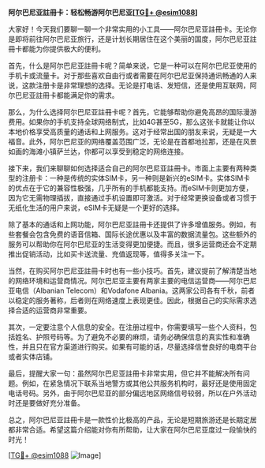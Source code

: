 **阿尔巴尼亚註冊卡：轻松畅游阿尔巴尼亚[[TG💪+ @esim1088](https://t.me/s/esim1088)]**

大家好！今天我们要聊一聊一个非常实用的小工具——阿尔巴尼亚註冊卡。无论你是即将前往阿尔巴尼亚旅行，还是计划长期居住在这个美丽的国度，阿尔巴尼亚註冊卡都能为你提供极大的便利。

首先，什么是阿尔巴尼亚註冊卡呢？简单来说，它是一种可以在阿尔巴尼亚使用的手机卡或流量卡。对于那些喜欢自由行或者需要在阿尔巴尼亚保持通讯畅通的人来说，这款注册卡是非常理想的选择。无论是打电话、发短信，还是使用互联网，阿尔巴尼亚註冊卡都能满足你的需求。

那么，为什么选择阿尔巴尼亚註冊卡呢？首先，它能够帮助你避免高昂的国际漫游费用。如果你的手机支持全球网络制式，比如4G甚至5G，那么这张卡就能让你以本地价格享受高质量的通话和上网服务。这对于经常出国的朋友来说，无疑是一大福音。此外，阿尔巴尼亚的网络覆盖范围广泛，无论是在首都地拉那，还是在风景如画的海滩小镇萨兰达，你都可以享受到稳定的网络连接。

接下来，我们来聊聊如何选择适合自己的阿尔巴尼亚註冊卡。市面上主要有两种类型的注册卡：一种是传统的实体SIM卡，另一种则是新兴的eSIM卡。实体SIM卡的优点在于它的兼容性极强，几乎所有的手机都能支持。而eSIM卡则更加方便，因为它无需物理插拔，直接通过手机设置即可激活。对于经常更换设备或者习惯于无纸化生活的用户来说，eSIM卡无疑是一个更好的选择。

除了基本的通话和上网功能，阿尔巴尼亚註冊卡还提供了许多增值服务。例如，有些套餐会包含免费的语音信箱、国际长途优惠以及丰富的数据流量包。这些额外的服务可以帮助你在阿尔巴尼亚的生活变得更加便捷。而且，很多运营商还会不定期推出促销活动，比如买卡送流量、充值返现等，值得多关注一下。

当然，在购买阿尔巴尼亚註冊卡时也有一些小技巧。首先，建议提前了解清楚当地的网络环境和运营商情况。阿尔巴尼亚主要有两家主要的电信运营商——阿尔巴尼亚电信（Albanian Telecom）和Vodafone Albania。这两家公司各有千秋，前者以稳定的服务著称，后者则在网络速度上表现更佳。因此，根据自己的实际需求选择合适的运营商非常重要。

其次，一定要注意个人信息的安全。在注册过程中，你需要填写一些个人资料，包括姓名、护照号码等。为了避免不必要的麻烦，请务必确保信息的真实性和准确性，并且只在官方渠道进行购买。如果有可能的话，尽量选择信誉良好的电商平台或者实体店铺。

最后，提醒大家一句：虽然阿尔巴尼亚註冊卡非常实用，但它并不能解决所有问题。例如，在紧急情况下联系当地警方或其他公共服务机构时，最好还是使用固定电话号码。另外，由于阿尔巴尼亚的部分偏远地区网络信号较弱，所以在户外活动时还是要做好充分准备。

总之，阿尔巴尼亚註冊卡是一款性价比极高的产品，无论是短期旅游还是长期定居都非常合适。希望这篇介绍能对你有所帮助，让大家在阿尔巴尼亚度过一段愉快的时光！

[[TG💪+ @esim1088](https://t.me/s/esim1088) ![Image](https://i.postimg.cc/4NQfJmqS/Snipaste-2025-05-13-00-14-12.png)]